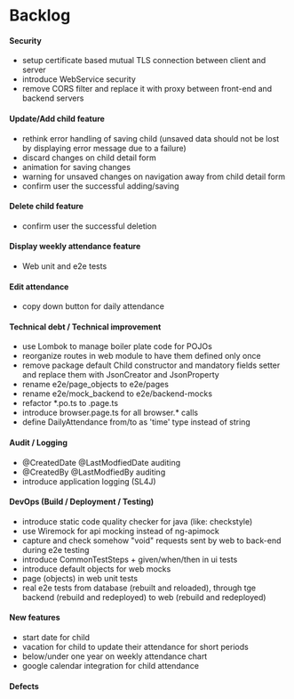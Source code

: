 <html>
<body>
	<h1>Backlog</h1>
	<h4>Security</h4>
	<ul>
		<li>setup certificate based mutual TLS connection between client and server</li>
		<li>introduce WebService security</li>
		<li>remove CORS filter and replace it with proxy between front-end and backend servers</li>
	</ul>
	<h4>Update/Add child feature</h4>
	<ul>
		<li>rethink error handling of saving child (unsaved data should not be lost by displaying error message due to a failure)</li>
		<li>discard changes on child detail form</li>
		<li>animation for saving changes</li>
		<li>warning for unsaved changes on navigation away from child detail form</li>
		<li>confirm user the successful adding/saving</li>
	</ul>
	<h4>Delete child feature</h4>
	<ul>
		<li>confirm user the successful deletion</li>
	</ul>
	<h4>Display weekly attendance feature</h4>
	<ul>
		<li>Web unit and e2e tests</li>
	</ul>
	<h4>Edit attendance</h4>
	<ul>
		<li>copy down button for daily attendance</li>
	</ul>
	<h4>Technical debt / Technical improvement</h4>
	<ul>
		<li>use Lombok to manage boiler plate code for POJOs</li>
		<li>reorganize routes in web module to have them defined only once</li>
		<li>remove package default Child constructor and mandatory fields setter and replace them with JsonCreator and JsonProperty</li>
		<li>rename e2e/page_objects to e2e/pages</li>
		<li>rename e2e/mock_backend to e2e/backend-mocks</li>
		<li>refactor *.po.ts to .page.ts</li>
		<li>introduce browser.page.ts for all browser.* calls</li>
		<li>define DailyAttendance from/to as 'time' type instead of string</li>
	</ul>
	<h4>Audit / Logging</h4>
	<ul>
		<li>@CreatedDate @LastModfiedDate auditing</li>
		<li>@CreatedBy @LastModfiedBy auditing</li>
		<li>introduce application logging (SL4J)</li>
	</ul>
	<h4>DevOps (Build / Deployment / Testing)</h4>
	<ul>
		<li>introduce static code quality checker for java (like: checkstyle)</li>
		<li>use Wiremock for api mocking instead of ng-apimock</li>
		<li>capture and check somehow "void" requests sent by web to back-end during e2e testing</li>
		<li>introduce CommonTestSteps + given/when/then in ui tests</li>
		<li>introduce default objects for web mocks</li>
		<li>page (objects) in web unit tests</li>
		<li>real e2e tests from database (rebuilt and reloaded), through tge backend (rebuild and redeployed) to web (rebuild and redeployed)</li>
	</ul>
	<h4>New features</h4>
	<ul>
	    <li>start date for child</li>
	    <li>vacation for child to update their attendance for short periods</li>
	    <li>below/under one year on weekly attendance chart</li>
	    <li>google calendar integration for child attendance</li>
	</ul>
	<h4>Defects</h4>
	<ul>
	</ul>	
</body>
</html>
